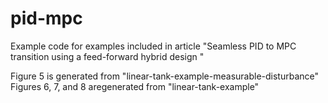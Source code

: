 # pid-mpc
Example code for examples included in article "Seamless PID to MPC transition using a feed-forward hybrid design "

Figure 5 is generated from "linear-tank-example-measurable-disturbance"
Figures 6, 7, and 8 aregenerated from "linear-tank-example"

